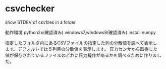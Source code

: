 csvchecker
==========

show STDEV of csvfiles in a folder

動作環境
python2x(確認済み)
windows7,windows8(確認済み)
install numpy

指定したフォルダ内にあるCSVファイルの指定した列の分散値を調べて表示します。デフォルトでは５列目の分散値を表示します。
圧力センサから取得した値が保存されているファイルのどれに圧力操作があるかを調べるために作りました。


